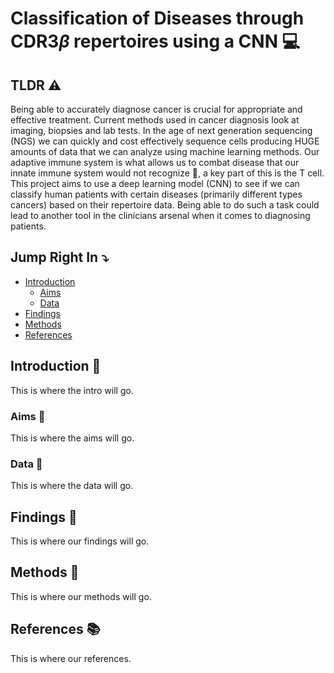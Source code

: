 # Classification of Diseases through CDR3$\beta$ repertoires using a CNN 💻

## TLDR ⚠️

Being able to accurately diagnose cancer is crucial for appropriate and effective treatment. Current methods used in cancer diagnosis look at imaging, biopsies and lab tests. In the age of next generation sequencing (NGS) we can quickly and cost effectively sequence cells producing HUGE amounts of data that we can analyze using machine learning methods. Our adaptive immune system is what allows us to combat disease that our innate immune system would not recognize 🦠, a key part of this is the T cell. This project aims to use a deep learning model (CNN) to see if we can classify human patients with certain diseases (primarily different types cancers) based on their repertoire data. Being able to do such a task could lead to another tool in the clinicians arsenal when it comes to diagnosing patients. 

## Jump Right In ⤵️

- [Introduction](#introduction)
    - [Aims](#aims)
    - [Data](#data)
- [Findings](#findings)
- [Methods](#methods)
- [References](#references)

## Introduction 🔎
This is where the intro will go.

### Aims 🎯
This is where the aims will go.

### Data 📂
This is where the data will go. 

## Findings 🔬
This is where our findings will go. 

## Methods 🧪
This is where our methods will go.

## References 📚
This is where our references. 
